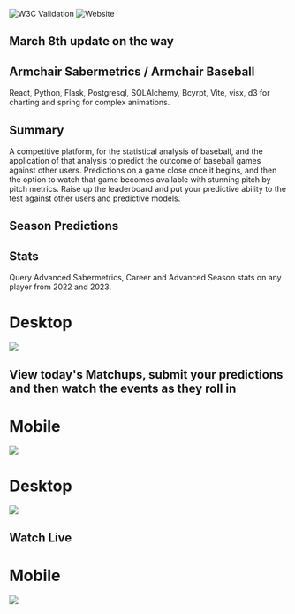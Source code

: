 ![W3C Validation](https://img.shields.io/w3c-validation/default?targetUrl=https%3A%2F%2Farmchairsaber.onrender.com%2F)
![Website](https://img.shields.io/website?url=https%3A%2F%2Farmchairsaber.onrender.com%2F)

## March 8th update on the way

## Armchair Sabermetrics / Armchair Baseball 
React, Python, Flask, Postgresql, SQLAlchemy, Bcyrpt, Vite, visx, d3 for charting and spring for complex animations.  


## Summary
A competitive platform, for the statistical analysis of baseball, and the application of that analysis to predict the outcome of baseball games against other users. Predictions on a game close once it begins, and then the option to watch that game becomes available with stunning pitch by pitch metrics. Raise up the leaderboard and put your predictive ability to the test against other users and predictive models.  

## Season Predictions 

## Stats
Query Advanced Sabermetrics, Career and Advanced Season stats on any player from 2022 and 2023. 
# Desktop
![](https://github.com/FlushingBaseball/ArmChairSaber/blob/main/client/public/Images/Examples/playerCard-v2.JPG)

## View today's Matchups, submit your predictions and then watch the events as they roll in
# Mobile
![](https://github.com/FlushingBaseball/ArmChairSaber/blob/main/client/public/Images/Examples/TodaysGamesMobile-v2.JPG)
# Desktop
![](https://github.com/FlushingBaseball/ArmChairSaber/blob/main/client/public/Images/Examples/TodaysGames-v2.JPG)

## Watch Live
# Mobile
![](https://github.com/FlushingBaseball/ArmChairSaber/blob/main/client/public/Images/Examples/LiveGameMobile-v2.JPG)
  




